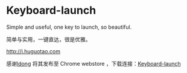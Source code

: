 # Keyboard-launch
Simple and useful, one key to launch, so beautiful.

简单与实用，一键直达，很是优雅。

http://i.huguotao.com

感谢[ldong](https://github.com/ldong) 将其发布至 Chrome webstore ，下载连接：[Keyboard-launch](https://chrome.google.com/webstore/detail/keyboard-launch/oocaffggffdbbefcmjbgkpbgehpnbadh) 
